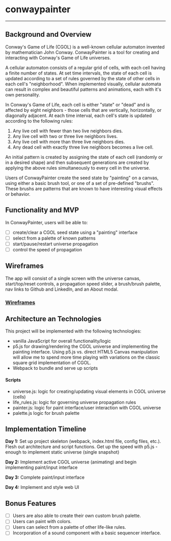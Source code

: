 # conwaypainter
---


## Background and Overview

Conway's Game of Life (CGOL) is a well-known cellular automaton invented by mathematician John Conway. ConwayPainter is a tool for creating and interacting with Conway's Game of Life universes.  

A cellular automaton consists of a regular grid of cells, with each cell having a finite number of states. At set time intervals, the state of each cell is updated according to a set of rules governed by the state of other cells in each cell's "neighborhood". When implemented visually, cellular automata can result in complex and beautiful patterns and animations, each with it's own personality.

In Conway's Game of Life, each cell is either "state" or "dead" and is affected by eight neighbors - those cells that are vertically, horizontally, or diagonally adjacent. At each time interval, each cell's state is updated according to the following rules:

1. Any live cell with fewer than two live neighbors dies.
2. Any live cell with two or three live neighbors lives.
3. Any live cell with more than three live neighbors dies.
4. Any dead cell with exactly three live neighbors becomes a live cell.

An initial pattern is created by assigning the state of each cell (randomly or in a desired shape) and then subsequent generations are created by applying the above rules simultaneously to every cell in the universe.

Users of ConwayPainter create the seed state by "painting" on a canvas, using either a basic brush tool, or one of a set of pre-defined "brushs". These brushs are patterns that are known to have interesting visual effects or behavior.

## Functionality and MVP

In ConwayPainter, users will be able to:  
- [ ] create/clear a CGOL seed state using a "painting" interface
- [ ] select from a palette of known patterns
- [ ] start/pause/restart universe propagation
- [ ] control the speed of propagation

## Wireframes

The app will consist of a single screen with the universe canvas, start/top/reset controls, a propagation speed slider, a brush/brush palette, nav links to Github and LinkedIn, and an About modal.

### [Wireframes](https://github.com/roblim/conwaypainter/blob/master/conway_painter_wireframe.png)

## Architecture an Technologies

This project will be implemented with the following technologies:
- vanilla JavaScript for overall functionality/logic
- p5.js for drawing/rendering the CGOL universe and implementing the painting interface. Using p5.js vs. direct HTML5 Canvas manipulation will allow me to spend more time playing with variations on the classic square grid implementation of CGOL.
- Webpack to bundle and serve up scripts

#### Scripts
- universe.js: logic for creating/updating visual elements in CGOL universe (cells)
- life_rules.js: logic for governing universe propagation rules
- painter.js: logic for paint interface/user interaction with CGOL universe
- palette.js logic for brush palette

## Implementation Timeline

**Day 1:** Set up project skeleton (webpack, index.html file, config files, etc.). Flesh out architecture and script functions. Get up the speed with p5.js - enough to implement static universe (single snapshot)

**Day 2:** Implement active CGOL universe (animating) and begin implementing paint/input interface

**Day 3:** Complete paint/input interface

**Day 4:** Implement and style web UI

## Bonus Features
- [ ] Users are also able to create their own custom brush palette.
- [ ] Users can paint with colors.
- [ ] Users can select from a palette of other life-like rules.
- [ ] Incorporation of a sound component with a basic sequencer interface.

